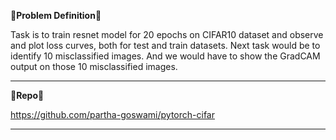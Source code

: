 &#x1F537;**Problem Definition**&#x1F537;

Task is to train resnet model for 20 epochs on CIFAR10 dataset and observe and plot loss curves, both for test and train datasets. Next task would be to identify 10 misclassified images. And we would have to show the GradCAM output on those 10 misclassified images.

-------------------------------------------------------------------------------------------------------------------------------------------------------------------------


&#x1F537;**Repo**&#x1F537;

https://github.com/partha-goswami/pytorch-cifar

-------------------------------------------------------------------------------------------------------------------------------------------------------------------------

